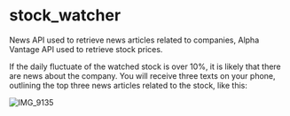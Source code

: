 # stock_watcher

News API used to retrieve news articles related to companies, Alpha Vantage API used to retrieve stock prices.

If the daily fluctuate of the watched stock is over 10%, it is likely that there are news about the company. You will receive three texts on your phone, outlining the top three news articles related to the stock, like this:

![IMG_9135](https://user-images.githubusercontent.com/73370828/158938197-42700074-46d5-4950-b9aa-6b82e564324b.JPG)

